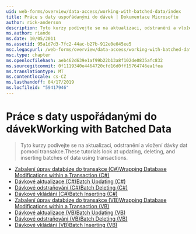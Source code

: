 ```yaml
---
uid: web-forms/overview/data-access/working-with-batched-data/index
title: Práce s daty uspořádanými do dávek | Dokumentace Microsoftu
author: rick-anderson
description: Tyto kurzy podívejte se na aktualizaci, odstranění a vložení dávky dat pomocí transakce.
ms.author: riande
ms.date: 10/05/2011
ms.assetid: 95a1d7d3-7fc2-44ac-b27b-912e0e045ee5
msc.legacyurl: /web-forms/overview/data-access/working-with-batched-data
msc.type: chapter
ms.openlocfilehash: aeb462d639e1af99b22b13a8f102de0835afc832
ms.sourcegitcommit: 0f1119340e4464720cfd16d0ff15764746ea1fea
ms.translationtype: MT
ms.contentlocale: cs-CZ
ms.lasthandoff: 04/17/2019
ms.locfileid: "59417946"
---
```

# <a name="working-with-batched-data"></a><span data-ttu-id="90f67-103">Práce s daty uspořádanými do dávek</span><span class="sxs-lookup"><span data-stu-id="90f67-103">Working with Batched Data</span></span>

> <span data-ttu-id="90f67-104">Tyto kurzy podívejte se na aktualizaci, odstranění a vložení dávky dat pomocí transakce.</span><span class="sxs-lookup"><span data-stu-id="90f67-104">These tutorials look at updating, deleting, and inserting batches of data using transactions.</span></span>


- [<span data-ttu-id="90f67-105">Zabalení úprav databáze do transakce (C#)</span><span class="sxs-lookup"><span data-stu-id="90f67-105">Wrapping Database Modifications within a Transaction (C#)</span></span>](wrapping-database-modifications-within-a-transaction-cs.md)
- [<span data-ttu-id="90f67-106">Dávkové aktualizace (C#)</span><span class="sxs-lookup"><span data-stu-id="90f67-106">Batch Updating (C#)</span></span>](batch-updating-cs.md)
- [<span data-ttu-id="90f67-107">Dávkové odstraňování (C#)</span><span class="sxs-lookup"><span data-stu-id="90f67-107">Batch Deleting (C#)</span></span>](batch-deleting-cs.md)
- [<span data-ttu-id="90f67-108">Dávkové vkládání (C#)</span><span class="sxs-lookup"><span data-stu-id="90f67-108">Batch Inserting (C#)</span></span>](batch-inserting-cs.md)
- [<span data-ttu-id="90f67-109">Zabalení úprav databáze do transakce (VB)</span><span class="sxs-lookup"><span data-stu-id="90f67-109">Wrapping Database Modifications within a Transaction (VB)</span></span>](wrapping-database-modifications-within-a-transaction-vb.md)
- [<span data-ttu-id="90f67-110">Dávkové aktualizace (VB)</span><span class="sxs-lookup"><span data-stu-id="90f67-110">Batch Updating (VB)</span></span>](batch-updating-vb.md)
- [<span data-ttu-id="90f67-111">Dávkové odstraňování (VB)</span><span class="sxs-lookup"><span data-stu-id="90f67-111">Batch Deleting (VB)</span></span>](batch-deleting-vb.md)
- [<span data-ttu-id="90f67-112">Dávkové vkládání (VB)</span><span class="sxs-lookup"><span data-stu-id="90f67-112">Batch Inserting (VB)</span></span>](batch-inserting-vb.md)
